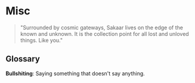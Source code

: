 Misc
====
> "Surrounded by cosmic gateways, Sakaar lives on the edge of the known and unknown. It is the collection point for all lost and unloved things. Like you."

## Glossary

__Bullshiting__: Saying something that doesn't say anything.